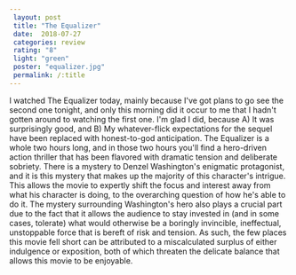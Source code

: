 ```yaml
---
 layout: post
 title: "The Equalizer"
 date:  2018-07-27
 categories: review
 rating: "8"
 light: "green"
 poster: "equalizer.jpg"
 permalink: /:title
---
```



I watched The Equalizer today, mainly because I've got plans to go see the second one tonight, and only this morning did it occur to me that I hadn't gotten around to watching the first one. I'm glad I did, because A) It was surprisingly good, and B) My whatever-flick expectations for the sequel have been replaced with honest-to-god anticipation. The Equalizer is a whole two hours long, and in those two hours you'll find a hero-driven action thriller that has been flavored with dramatic tension and deliberate sobriety. There is a mystery to Denzel Washington's enigmatic protagonist, and it is this mystery that makes up the majority of this character's intrigue. This allows the movie to expertly shift the focus and interest away from what his character is doing, to the overarching question of how he's able to do it.
The mystery surrounding Washington's hero also plays a crucial part due to the fact that it allows the audience to stay invested in (and in some cases, tolerate) what would otherwise be a boringly invincible, ineffectual, unstoppable force that is  bereft of risk and tension. As such, the few places this movie fell short can be attributed to a miscalculated surplus of either indulgence or exposition, both of which threaten the delicate balance that allows this movie to be enjoyable. 
